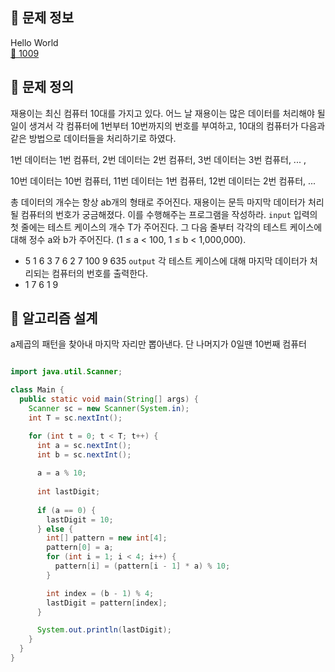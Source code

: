 ## 🌵 문제 정보
Hello World <br>
[🚗 1009](https://www.acmicpc.net/problem/1009)

## 🌵 문제 정의
재용이는 최신 컴퓨터 10대를 가지고 있다. 어느 날 재용이는 많은 데이터를 처리해야 될 일이 생겨서 각 컴퓨터에 1번부터 10번까지의 번호를 부여하고, 10대의 컴퓨터가 다음과 같은 방법으로 데이터들을 처리하기로 하였다.

1번 데이터는 1번 컴퓨터, 2번 데이터는 2번 컴퓨터, 3번 데이터는 3번 컴퓨터, ... ,

10번 데이터는 10번 컴퓨터, 11번 데이터는 1번 컴퓨터, 12번 데이터는 2번 컴퓨터, ...

총 데이터의 개수는 항상 ab개의 형태로 주어진다. 재용이는 문득 마지막 데이터가 처리될 컴퓨터의 번호가 궁금해졌다. 이를 수행해주는 프로그램을 작성하라.
`input` 입력의 첫 줄에는 테스트 케이스의 개수 T가 주어진다. 그 다음 줄부터 각각의 테스트 케이스에 대해 정수 a와 b가 주어진다. (1 ≤ a < 100, 1 ≤ b < 1,000,000).<br>
- 5
  1 6
  3 7
  6 2
  7 100
  9 635
`output` 각 테스트 케이스에 대해 마지막 데이터가 처리되는 컴퓨터의 번호를 출력한다.<br>
- 1
  7
  6
  1
  9

## 🌵 알고리즘 설계
a제곱의 패턴을 찾아내 마지막 자리만 뽑아낸다. 단 나머지가 0일땐 10번째 컴퓨터
```java

import java.util.Scanner;

class Main {
  public static void main(String[] args) {
    Scanner sc = new Scanner(System.in);
    int T = sc.nextInt(); 

    for (int t = 0; t < T; t++) {
      int a = sc.nextInt();
      int b = sc.nextInt();
      
      a = a % 10;
      
      int lastDigit;
      
      if (a == 0) {
        lastDigit = 10;
      } else {
        int[] pattern = new int[4];
        pattern[0] = a;
        for (int i = 1; i < 4; i++) {
          pattern[i] = (pattern[i - 1] * a) % 10;
        }

        int index = (b - 1) % 4;
        lastDigit = pattern[index];
      }

      System.out.println(lastDigit);
    }
  }
}

```